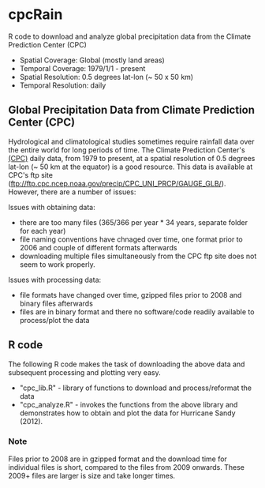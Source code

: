 cpcRain
================

R code to download and analyze global precipitation data from the Climate Prediction Center (CPC)

* Spatial Coverage: Global (mostly land areas)
* Temporal Coverage: 1979/1/1 - present
* Spatial Resolution: 0.5 degrees lat-lon (~ 50 x 50 km)
* Temporal Resolution: daily

Global Precipitation Data from Climate Prediction Center (CPC)
--------------------------------------------------------------

Hydrological and climatological studies sometimes require rainfall data over the entire world for long periods of time. The Climate Prediction Center's [(CPC)](http://www.cpc.ncep.noaa.gov/) daily data, from 1979 to present, at a spatial resolution of 0.5 degrees lat-lon (~ 50 km at the equator) is a good resource. This data is available at CPC's ftp site (ftp://ftp.cpc.ncep.noaa.gov/precip/CPC_UNI_PRCP/GAUGE_GLB/). However, there are a number of issues:

Issues with obtaining data:
* there are too many files (365/366 per year * 34 years, separate folder for each year)
* file naming conventions have chnaged over time, one format prior to 2006 and couple of different formats afterwards
* downloading multiple files simultaneously from the CPC ftp site does not seem to work properly.

Issues with processing data:
* file formats have changed over time, gzipped files prior to 2008 and binary files afterwards
* files are in binary format and there no software/code readily available to process/plot the data


R code
--------------------------------------------------------------

The following R code makes the task of downloading the above data and subsequent processing and plotting very easy. 
* "cpc_lib.R" - library of functions to download and process/reformat the data
* "cpc_analyze.R" - invokes the functions from the above library and demonstrates how to obtain and plot the data for Hurricane Sandy (2012).

### Note
Files prior to 2008 are in gzipped format and the download time for individual files is short, compared to the files from 2009 onwards. These 2009+ files are larger is size and take longer times.

